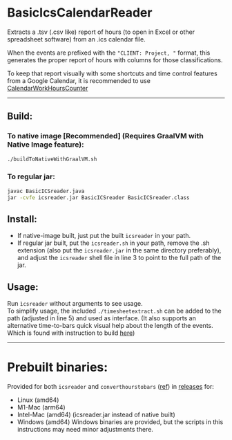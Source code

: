 # BasicIcsCalendarReader

Extracts a .tsv (.csv like) report of hours (to open in Excel or other spreadsheet software) from an .ics calendar file.

When the events are prefixed with the `"CLIENT: Project, "` format, this generates the proper report of hours with columns for those classifications. 

To keep that report visually with some shortcuts and time control features from a Google Calendar, it is recommended to use [CalendarWorkHoursCounter](https://github.com/Ortega-Dan/CalendarWorkHoursCounter)

___
## Build:
### To native image [Recommended] (Requires GraalVM with Native Image feature):
```bash
./buildToNativeWithGraalVM.sh
```

### To regular jar:
```bash
javac BasicICSreader.java
jar -cvfe icsreader.jar BasicICSreader BasicICSreader.class
```


## Install: 
- If native-image built, just put the built `icsreader` in your path.
- If regular jar built, put the `icsreader.sh` in your path, remove the .sh extension (also put the `icsreader.jar` in the same directory preferably), and adjust the `icsreader` shell file in line 3 to point to the full path of the jar.


## Usage:
Run `ìcsreader` without arguments to see usage.\
To simplify usage, the included `./timesheetextract.sh` can be added to the path (adjusted in line 5) and used as interface. (It also supports an alternative time-to-bars quick visual help about the length of the events. Which is found with instruction to build [here](convertHoursToBars))

___

# Prebuilt binaries:
Provided for both `icsreader` and `converthourstobars` ([ref](convertHoursToBars)) in [releases](https://github.com/Ortega-Dan/BasicIcsCalendarReader/releases) for:
- Linux (amd64)
- M1-Mac (arm64)
- Intel-Mac (amd64) (icsreader.jar instead of native built)
- Windows (amd64)
Windows binaries are provided, but the scripts in this instructions may need minor adjustments there.
